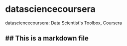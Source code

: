 datasciencecoursera
===================

datasciencecoursera: Data Scientist's Toolbox, Coursera

## ## This is a markdown file 
